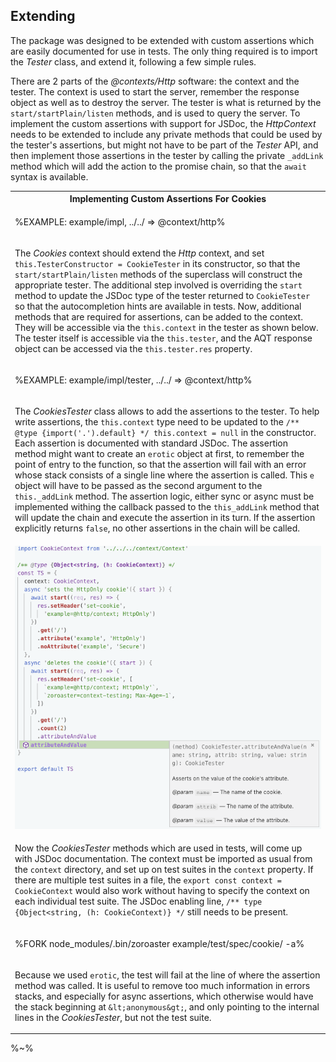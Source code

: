 ## Extending

The package was designed to be extended with custom assertions which are easily documented for use in tests. The only thing required is to import the _Tester_ class, and extend it, following a few simple rules.

There are 2 parts of the _@contexts/Http_ software: the context and the tester. The context is used to start the server, remember the response object as well as to destroy the server. The tester is what is returned by the `start/startPlain/listen` methods, and is used to query the server. To implement the custom assertions with support for JSDoc, the _HttpContext_ needs to be extended to include any private methods that could be used by the tester's assertions, but might not have to be part of the _Tester_ API, and then implement those assertions in the tester by calling the private `_addLink` method which will add the action to the promise chain, so that the `await` syntax is available.

<table>
<tr><th>Implementing Custom Assertions For Cookies</th></tr>
<!-- block-start -->
<tr><td>

%EXAMPLE: example/impl, ../../ => @context/http%
</td></tr>
<tr><td><md2html>

The _Cookies_ context should extend the _Http_ context, and set `this.TesterConstructor = CookieTester` in its constructor, so that the `start/startPlain/listen` methods of the superclass will construct the appropriate tester. The additional step involved is overriding the `start` method to update the JSDoc type of the tester returned to `CookieTester` so that the autocompletion hints are available in tests. Now, additional methods that are required for assertions, can be added to the context. They will be accessible via the `this.context` in the tester as shown below. The tester itself is accessible via the `this.tester`, and the AQT response object can be accessed via the `this.tester.res` property.
</md2html></td></tr>
<!-- /block-end -->
<!-- block-start -->
<tr><td>

%EXAMPLE: example/impl/tester, ../../ => @context/http%
</td></tr>
<tr><td><md2html>

The _CookiesTester_ class allows to add the assertions to the tester. To help write assertions, the `this.context` type need to be updated to the `/** @type {import('.').default} */ this.context = null` in the constructor. Each assertion is documented with standard JSDoc. The assertion method might want to create an `erotic` object at first, to remember the point of entry to the function, so that the assertion will fail with an error whose stack consists of a single line where the assertion is called. This `e` object will have to be passed as the second argument to the `this._addLink` method. The assertion logic, either sync or async must be implemented withing the callback passed to the `this_addLink` method that will update the chain and execute the assertion in its turn. If the assertion explicitly returns `false`, no other assertions in the chain will be called.
</md2html></td></tr>
<!-- /block-end -->
<!-- block-start -->
<tr><td>

<a href="example/test/spec/cookie/default.js">
  <img src="aty/jsdoc.gif" alt="Writing JSDoc Enabled Assertions">
</a>
</td></tr>
<tr><td><md2html>

Now the _CookiesTester_ methods which are used in tests, will come up with JSDoc documentation. The context must be imported as usual from the `context` directory, and set up on test suites in the `context` property. If there are multiple test suites in a file, the `export const context = CookieContext` would also work without having to specify the context on each individual test suite. The JSDoc enabling line, `/** type {Object<string, (h: CookieContext)} */` still needs to be present.
</md2html></td></tr>
<!-- /block-end -->
<!-- block-start -->
<tr><td>

%FORK node_modules/.bin/zoroaster example/test/spec/cookie/ -a%
</td></tr>
<tr><td><md2html>

Because we used `erotic`, the test will fail at the line of where the assertion method was called. It is useful to remove too much information in errors stacks, and especially for async assertions, which otherwise would have the stack beginning at `&lt;anonymous&gt;`, and only pointing to the internal lines in the _CookiesTester_, but not the test suite.
</md2html></td></tr>
<!-- /block-end -->
</table>

%~%